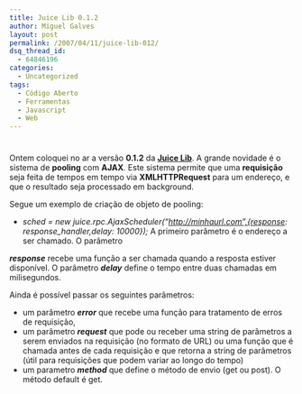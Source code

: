 ```yaml
---
title: Juice Lib 0.1.2
author: Miguel Galves
layout: post
permalink: /2007/04/11/juice-lib-012/
dsq_thread_id:
  - 64846196
categories:
  - Uncategorized
tags:
  - Código Aberto
  - Ferramentas
  - Javascript
  - Web
---
```

# 

Ontem coloquei no ar a versão **0.1.2** da [**Juice Lib**][1]. A grande novidade é o sistema de **pooling** com **AJAX**. Este sistema permite que uma **requisição** seja feita de tempos em tempo via **XMLHTTPRequest** para um endereço, e que o resultado seja processado em background.

 [1]: http://code.google.com/p/juicelib

Segue um exemplo de criação de objeto de pooling: 
*   *sched = new juice.rpc.AjaxScheduler(“http://minhaurl.com”,{response: response_handler,delay: 10000});* A primeiro parâmetro é o endereço a ser chamado. O parâmetro 

***response*** recebe uma função a ser chamada quando a resposta estiver disponível. O parâmetro ***delay*** define o tempo entre duas chamadas em milisegundos.

Ainda é possível passar os seguintes parâmetros: 
*   um parâmetro ***error*** que recebe uma função para tratamento de erros de requisição,
*   um parâmetro ***request*** que pode ou receber uma string de parâmetros a serem enviados na requisição (no formato de URL) ou uma função que é chamada antes de cada requisição e que retorna a string de parâmetros (útil para requisições que podem variar ao longo do tempo)
*   um parametro ***method*** que define o método de envio (get ou post). O método default é get.